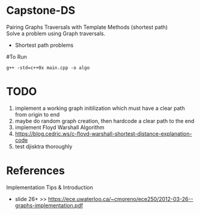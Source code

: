 # Capstone-DS

Pairing Graphs Traversals with Template Methods (shortest path)
<br>
Solve a problem using Graph traversals. 
- Shortest path problems

#To Run
```
g++ -std=c++0x main.cpp -o algo
```

# TODO
1. implement a working graph initilization which must have a clear path from origin to end
  1. maybe do random graph creation, then hardcode a clear path to the end
2. implement Floyd Warshall Algorithm
  1. https://blog.cedric.ws/c-floyd-warshall-shortest-distance-explanation-code
3. test djisktra thoroughly


# References
Implementation Tips & Introduction 
- slide 26+ >> https://ece.uwaterloo.ca/~cmoreno/ece250/2012-03-26--graphs-implementation.pdf
